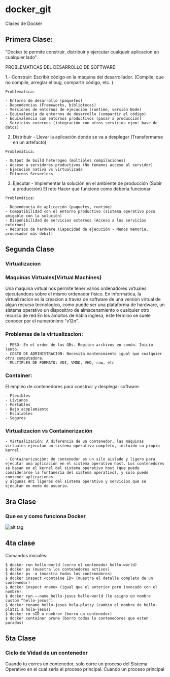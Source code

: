 # docker_git
Clases de Docker

## Primera Clase:

"Docker te permite construir, distribuir y ejercutar cualqueir aplicacion en cualquier lado".

PROBLEMATICAS DEL DESARROLLO DE SOFTWARE:


1.- Construir:  Escribir código en la máquina del desarrollador. (Compile, que no compile, arreglar el bug, compartir código, etc. )

```
Problematica:

- Entorno de desarrollo (paquetes)
- Dependencias (Frameworks, bibliotecas)
- Versiones de entornos de ejecución (runtime, versión Node)
- Equivalencia de entornos de desarrollo (compartir el código)
- Equivalencia con entornos productivos (pasar a producción)
- Servicios externos (integración con otros servicios ejem: base de datos)
```


2. Distribuir - Llevar la aplicación donde se va a desplegar (Transformarse en un artefacto)
```
Problemática:

- Output de build heterogeo (múltiples compilaciones)
- Acceso a servidores productivos (No tenemos acceso al servidor)
- Ejecución nativa vs virtualizada
- Entornos Serverless
```
3. Ejecutar - Implementar la solución en el ambiente de producción (Subir a producción)
El reto Hacer que funcione como debería funcionar
```
Problemática:

- Dependencia de aplicación (paquetes, runtime)
- Compatibilidad con el entorno productivo (sistema operativo poco amigable con la solución)
- Disponibilidad de servicios externos (Acceso a los servicios externos)
- Recursos de hardware (Capacidad de ejecución - Menos memoria, procesador más debil)
```

## Segunda Clase

### Virtualizacion

### Maquinas Virtuales(Virtual Machines)

Una maquina virtual nos permite tener varios ordenadores virtuales ejecutandoes sobre el mismo ordenador fisico. En informatica, la virtualizacion es la creacion a travez de software de una version virtual de algun recurso tecnologico, como puede ser una plataforma de hardware, un sistema operativo un dispositivo de almacenamiento o cualquier otro recurso de red.En los ámbitos de habla inglesa, este término se suele conocer por el numerónimo “v12n”.


### Problemas de la virtualizacion:

```
- PESO: En el orden de los GBs. Repiten archivos en común. Inicio lento.
- COSTO DE ADMINISTRACION: Necesita mantenimiento igual que cualquier otra computadora.
- MULTIPLES DE FORMATO: VDI, VMDK, VHD, raw, etc
```
### Container:

El empleo de contenedores para construir y desplegar software.
```
- Flexibles
- Livianos
- Portables
- Bajo acoplamiento
- Escalables
- Seguros
```
### Virtualizacion vs Containerización

```
- Virtualización: A diferencia de un contenedor, las máquinas virtuales ejecutan un sistema operativo completo, incluido su propio kernel.

- Containerización: Un contenedor es un silo aislado y ligero para ejecutar una aplicación en el sistema operativo host. Los contenedores 
se basan en el kernel del sistema operativo host (que puede considerarse la fontanería del sistema operativo), y solo puede contener aplicaciones 
y algunas API ligeras del sistema operativo y servicios que se ejecutan en modo de usuario.
```


## 3ra Clase

### Que es y como funciona Docker

![alt tag](https://ualmtorres.github.io/SeminarioDockerPresentacion/images/DockerEngine.png)

## 4ta clase

Comandos iniciales: 
```
$ docker run hello-world (corro el contenedor hello-world)
$ docker ps (muestra los contenedores activos)
$ docker ps -a (muestra todos los contenedores)
$ docker inspect <containe ID> (muestra el detalle completo de un contenedor)
$ docker inspect <name> (igual que el anterior pero invocado con el nombre)
$ docker run –-name hello-jesus hello-world (le asigno un nombre custom “hello-jesus”)
$ docker rename hello-jesus hola-platzy (cambio el nombre de hello-platzi a hola-jesus)
$ docker rm <ID o nombre> (borro un contenedor)
$ docker container prune (borro todos lo contenedores que esten parados)
```
## 5ta Clase

### Ciclo de Vidad de un contenedor

Cuando tu corres un contenedor, solo corre un proceso del Sistema Operativo en el cual seria el proceso principal. Cuando un proceso principal 
